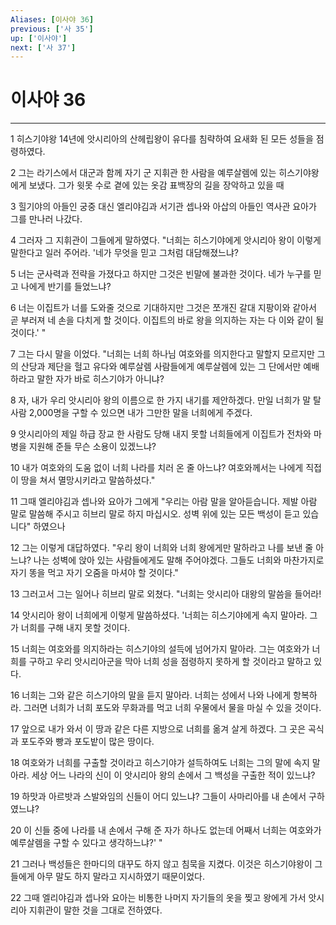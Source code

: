 ```yaml
---
Aliases: [이사야 36]
previous: ['사 35']
up: ['이사야']
next: ['사 37']
---
```

# 이사야 36

***


1 히스기야왕 14년에 앗시리아의 산헤립왕이 유다를 침략하여 요새화 된 모든 성들을 점령하였다. 

2 그는 라기스에서 대군과 함께 자기 군 지휘관 한 사람을 예루살렘에 있는 히스기야왕에게 보냈다. 그가 윗못 수로 곁에 있는 옷감 표백장의 길을 장악하고 있을 때 

3 힐기야의 아들인 궁중 대신 엘리야김과 서기관 셉나와 아삽의 아들인 역사관 요아가 그를 만나러 나갔다. 

4 그러자 그 지휘관이 그들에게 말하였다. "너희는 히스기야에게 앗시리아 왕이 이렇게 말한다고 일러 주어라. '네가 무엇을 믿고 그처럼 대담해졌느냐? 

5 너는 군사력과 전략을 가졌다고 하지만 그것은 빈말에 불과한 것이다. 네가 누구를 믿고 나에게 반기를 들었느냐? 

6 너는 이집트가 너를 도와줄 것으로 기대하지만 그것은 쪼개진 갈대 지팡이와 같아서 곧 부러져 네 손을 다치게 할 것이다. 이집트의 바로 왕을 의지하는 자는 다 이와 같이 될 것이다.' " 

7 그는 다시 말을 이었다. "너희는 너희 하나님 여호와를 의지한다고 말할지 모르지만 그의 산당과 제단을 헐고 유다와 예루살렘 사람들에게 예루살렘에 있는 그 단에서만 예배하라고 말한 자가 바로 히스기야가 아니냐? 

8 자, 내가 우리 앗시리아 왕의 이름으로 한 가지 내기를 제안하겠다. 만일 너희가 말 탈 사람 2,000명을 구할 수 있으면 내가 그만한 말을 너희에게 주겠다. 

9 앗시리아의 제일 하급 장교 한 사람도 당해 내지 못할 너희들에게 이집트가 전차와 마병을 지원해 준들 무슨 소용이 있겠느냐? 

10 내가 여호와의 도움 없이 너희 나라를 치러 온 줄 아느냐? 여호와께서는 나에게 직접 이 땅을 쳐서 멸망시키라고 말씀하셨다." 

11 그때 엘리야김과 셉나와 요아가 그에게 "우리는 아람 말을 알아듣습니다. 제발 아람 말로 말씀해 주시고 히브리 말로 하지 마십시오. 성벽 위에 있는 모든 백성이 듣고 있습니다" 하였으나 

12 그는 이렇게 대답하였다. "우리 왕이 너희와 너희 왕에게만 말하라고 나를 보낸 줄 아느냐? 나는 성벽에 앉아 있는 사람들에게도 말해 주어야겠다. 그들도 너희와 마찬가지로 자기 똥을 먹고 자기 오줌을 마셔야 할 것이다." 

13 그러고서 그는 일어나 히브리 말로 외쳤다. "너희는 앗시리아 대왕의 말씀을 들어라! 

14 앗시리아 왕이 너희에게 이렇게 말씀하셨다. '너희는 히스기야에게 속지 말아라. 그가 너희를 구해 내지 못할 것이다. 

15 너희는 여호와를 의지하라는 히스기야의 설득에 넘어가지 말아라. 그는 여호와가 너희를 구하고 우리 앗시리아군을 막아 너희 성을 점령하지 못하게 할 것이라고 말하고 있다. 

16 너희는 그와 같은 히스기야의 말을 듣지 말아라. 너희는 성에서 나와 나에게 항복하라. 그러면 너희가 너희 포도와 무화과를 먹고 너희 우물에서 물을 마실 수 있을 것이다. 

17 앞으로 내가 와서 이 땅과 같은 다른 지방으로 너희를 옮겨 살게 하겠다. 그 곳은 곡식과 포도주와 빵과 포도밭이 많은 땅이다. 

18 여호와가 너희를 구출할 것이라고 히스기야가 설득하여도 너희는 그의 말에 속지 말아라. 세상 어느 나라의 신이 이 앗시리아 왕의 손에서 그 백성을 구출한 적이 있느냐? 

19 하맛과 아르밧과 스발와임의 신들이 어디 있느냐? 그들이 사마리아를 내 손에서 구하였느냐? 

20 이 신들 중에 나라를 내 손에서 구해 준 자가 하나도 없는데 어째서 너희는 여호와가 예루살렘을 구할 수 있다고 생각하느냐?' " 

21 그러나 백성들은 한마디의 대꾸도 하지 않고 침묵을 지켰다. 이것은 히스기야왕이 그들에게 아무 말도 하지 말라고 지시하였기 때문이었다. 

22 그때 엘리야김과 셉나와 요아는 비통한 나머지 자기들의 옷을 찢고 왕에게 가서 앗시리아 지휘관이 말한 것을 그대로 전하였다.
